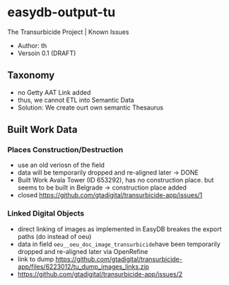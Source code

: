 # easydb-output-tu
The Transurbicide Project | Known Issues
- Author: th
- Versoin 0.1 (DRAFT)




## Taxonomy
- no Getty AAT Link added
- thus, we cannot ETL into Semantic Data
- Solution: We create ourt own semantic Thesaurus

## Built Work Data
### Places Construction/Destruction 
- use an old veriosn of the field
- data will be temporarily dropped and re-aligned later -> DONE
- Built Work Avala Tower (ID 653292), has no construction place. but seems to be built in Belgrade -> construction place added
- closed https://github.com/gtadigital/transurbicide-app/issues/1

### Linked Digital Objects
- direct linking of images as implemented in EasyDB breakes the export paths (do instead of oeu)
- data in field `oeu__oeu_doc_image_transurbicide`have been temporarily dropped and re-aligned later via OpenRefine 
- link to dump https://github.com/gtadigital/transurbicide-app/files/6223012/tu_dump_images_links.zip
- https://github.com/gtadigital/transurbicide-app/issues/2

